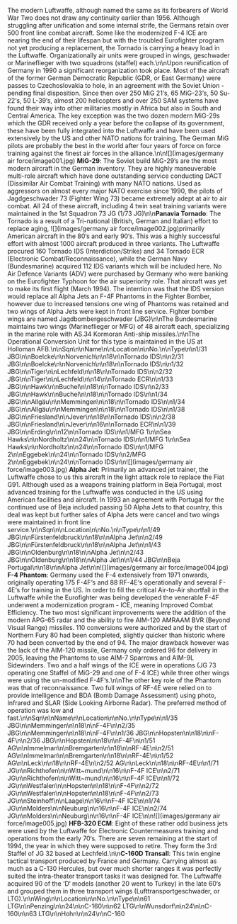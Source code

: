 The modern Luftwaffe, although named the same as its forbearers of World War Two does not draw any continuity earlier than 1956. Although struggling after unification and some internal strife, the Germans retain over 500 front line combat aircraft. Some like the modernized F-4 ICE are nearing the end of their lifespan but with the troubled Eurofighter program not yet producing a replacement, the Tornado is carrying a heavy load in the Luftwaffe. Organizationally air units were grouped in wings, geschwader or Marineflieger with two squadrons (staffel) each.\n\nUpon reunification of Germany in 1990 a significant reorganization took place. Most of the aircraft of the former German Democratic Republic (GDR, or East Germany) were passes to Czechoslovakia to hole, in an agreement with the Soviet Union - pending final disposition. Since then over 250 MiG 21‘s, 65 MiG-23‘s, 50 Su-22‘s, 50 L-39‘s, almost 200 helicopters and over 250 SAM systems have found their way into other militaries mostly in Africa but also in South and Central America. The key exception was the two dozen modern MiG-29s which the GDR received only a year before the collapse of its government, these have been fully integrated into the Luftwaffe and have been used extensively by the US and other NATO nations for training. The German MiG pilots are probably the best in the world after four years of force on force training against the finest air forces in the alliance.\n\n![](images/germany air force/image001.jpg) **MiG-29**: The Soviet build MiG-29‘s are the most modern aircraft in the German inventory. They are highly maneuverable multi-role aircraft which have done outstanding service conducting DACT (Dissimilar Air Combat Training) with many NATO nations. Used as aggressors on almost every major NATO exercise since 1990, the pilots of Jagdgeschwader 73 (Fighter Wing 73) became extremely adept at air to air combat. All 24 of these aircraft, including 4 twin seat training variants were maintained in the 1st Squadron 73 JG (1/73 JG)\n\n**Panavia Tornado**: The Tornado is a result of a Tri-national (British, German and Italian) effort to replace aging, ![](images/germany air force/image002.jpg)primarily American aircraft in the 80‘s and early 90‘s. This was a highly successful effort with almost 1000 aircraft produced in three variants. The Luftwaffe procured 160 Tornado IDS (Interdiction/Strike) and 34 Tornado ECR (Electronic Combat/Reconnaissance), while the German Navy (Bundesmarine) acquired 112 IDS variants which will be included here. No Air Defence Variants (ADV) were purchased by Germany who were banking on the Eurofighter Typhoon for the air superiority role. That aircraft was yet to make its first flight (March 1994). The intention was that the IDS version would replace all Alpha Jets an F-4F Phantoms in the Fighter Bomber, however due to increased tensions one wing of Phantoms was retained and two wings of Alpha Jets were kept in front line service. Fighter bomber wings are named Jagdbombergeschwader (JBG)\n\nThe Bundesmarine maintains two wings (Marineflieger or MFG) of 48 aircraft each, specializing in the marine role with AS.34 Kormoran Anti-ship missiles.\n\nThe Operational Conversion Unit for this type is maintained in the US at Holloman AFB.\n\nSqn\n\nName\n\nLocation\n\nNo.\n\nType\n\n1/31 JBG\n\nBoelcke\n\nNorvenich\n\n18\n\nTornado IDS\n\n2/31 JBG\n\nBoelcke\n\nNorvenich\n\n18\n\nTornado IDS\n\n1/32 JBG\n\nTiger\n\nLechfeld\n\n18\n\nTornado IDS\n\n2/32 JBG\n\nTiger\n\nLechfeld\n\n14\n\nTornado ECR\n\n1/33 JBG\n\nHawk\n\nBuchel\n\n18\n\nTornado IDS\n\n2/33 JBG\n\nHawk\n\nBuchel\n\n18\n\nTornado IDS\n\n1/34 JBG\n\nAllgäu\n\nMemmingen\n\n18\n\nTornado IDS\n\n1/34 JBG\n\nAllgäu\n\nMemmingen\n\n18\n\nTornado IDS\n\n1/38 JBG\n\nFriesland\n\nJever\n\n18\n\nTornado IDS\n\n2/38 JBG\n\nFriesland\n\nJever\n\n16\n\nTornado ECR\n\n1/39 JBG\n\nErding\n\n12\n\nTornado IDS\n\n1/MFG 1\n\nSea Hawks\n\nNordholtz\n\n24\n\nTornado IDS\n\n1/MFG 1\n\nSea Hawks\n\nNordholtz\n\n24\n\nTornado IDS\n\n1/MFG 2\n\nEggebek\n\n24\n\nTornado IDS\n\n2/MFG 2\n\nEggebek\n\n24\n\nTornado IDS\n\n![](images/germany air force/image003.jpg) **Alpha Jet**: Primarily an advanced jet trainer, the Luftwaffe chose to us this aircraft in the light attack role to replace the Fiat G91. Although used as a weapons training platform in Beja Portugal, most advanced training for the Luftwaffe was conducted in the US using American facilities and aircraft. In 1993 an agreement with Portugal for the continued use of Beja included passing 50 Alpha Jets to that country, this deal was kept but further sales of Alpha Jets were cancel and two wings were maintained in front line service.\n\nSqn\n\nLocation\n\nNo.\n\nType\n\n1/49 JBG\n\nFürstenfeldbruck\n\n18\n\nAlpha Jet\n\n2/49 JBG\n\nFürstenfeldbruck\n\n18\n\nAlpha Jet\n\n1/43 JBG\n\nOldenburg\n\n18\n\nAlpha Jet\n\n2/43 JBG\n\nOldenburg\n\n18\n\nAlpha Jet\n\n1/44 JBG\n\nBeja Portugal\n\n18\n\nAlpha Jet\n\n![](images/germany air force/image004.jpg) **F-4 Phantom**: Germany used the F-4 extensively from 1971 onwards, originally operating 175 F-4F‘s and 88 RF-4E‘s operationally and several F-4E‘s for training in the US. In order to fill the critical Air-to-Air shortfall in the Luftwaffe while the Eurofighter was being developed the venerable F-4F underwent a modernization program - ICE, meaning Improved Combat Efficiency. The two most significant improvements were the addition of the modern APG-65 radar and the ability to fire AIM-120 AMRAAM BVR (Beyond Visual Range) missiles. 110 conversions were authorized and by the start of Northern Fury 80 had been completed, slightly quicker than historic where 70 had been converted by the end of 94. The major drawback however was the lack of the AIM-120 missile, Germany only ordered 96 for delivery in 2005, leaving the Phantoms to use AIM-7 Sparrows and AIM-9L Sidewinders. Two and a half wings of the ICE were in operations (JG 73 operating one Staffel of MiG-29 and one of F-4 ICE) while three other wings were using the un-modified F-4F‘s.\n\nThe other key role of the Phantom was that of reconnaissance. Two full wings of RF-4E were relied on to provide intelligence and BDA (Bomb Damage Assessment) using photo, Infrared and SLAR (Side Looking Airborne Radar). The preferred method of operation was low and fast.\n\nSqn\n\nName\n\nLocation\n\nNo.\n\nType\n\n1/35 JBG\n\nMemmingen\n\n18\n\nF-4F\n\n2/35 JBG\n\nMemmingen\n\n18\n\nF-4F\n\n1/36 JBG\n\nHopsten\n\n18\n\nF-4F\n\n2/36 JBG\n\nHopsten\n\n18\n\nF-4F\n\n1/51 AG\n\nImmelman\n\nBremgarten\n\n18\n\nRF-4E\n\n2/51 AG\n\nImmelman\n\nBremgarten\n\n18\n\nRF-4E\n\n1/52 AG\n\nLeck\n\n18\n\nRF-4E\n\n2/52 AG\n\nLeck\n\n18\n\nRF-4E\n\n1/71 JG\n\nRichthofen\n\nWitt~mund\n\n16\n\nF-4F ICE\n\n2/71 JG\n\nRichthofen\n\nWitt~mund\n\n16\n\nF-4F ICE\n\n1/72 JG\n\nWestfalen\n\nHopsten\n\n18\n\nF-4F\n\n2/72 JG\n\nWestfalen\n\nHopsten\n\n18\n\nF-4F\n\n2/73 JG\n\nSteinhoff\n\nLaage\n\n16\n\nF-4F ICE\n\n1/74 JG\n\nMolders\n\nNeuburg\n\n16\n\nF-4F ICE\n\n2/74 JG\n\nMolders\n\nNeuburg\n\n16\n\nF-4F ICE\n\n![](images/germany air force/image005.jpg) **HFB-320 ECM**: Eight of these rather odd business jets were used by the Luftwaffe for Electronic Countermeasures training and operations from the early 70‘s. There are seven remaining at the start of 1994, the year in which they were supposed to retire. They form the 3rd Staffel of JG 32 based at Lechfeld.\n\n**C-160D Transall**: This twin engine tactical transport produced by France and Germany. Carrying almost as much as a C-130 Hercules, but over much shorter ranges it was perfectly suited the intra-theater transport tasks it was designed for. The Luftwaffe acquired 90 of the ‘D‘ models (another 20 went to Turkey) in the late 60‘s and grouped them in three transport wings (Lufttransportgeschwader, or LTG).\n\nWing\n\nLocation\n\nNo.\n\nType\n\n61 LTG\n\nPenzing\n\n24\n\nC-160\n\n62 LTG\n\nWunsdorf\n\n24\n\nC-160\n\n63 LTG\n\nHohn\n\n24\n\nC-160
